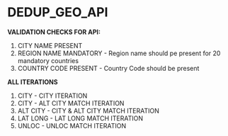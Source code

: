 # DEDUP_GEO_API

**VALIDATION CHECKS FOR API:**
  1. CITY NAME PRESENT
  2. REGION NAME MANDATORY - Region name should pe present for 20 mandatory countries
  3. COUNTRY CODE PRESENT - Country Code should be present

**ALL ITERATIONS**
  1. CITY - CITY ITERATION
  2. CITY - ALT CITY MATCH ITERATION
  3. ALT CITY - CITY & ALT CITY MATCH ITERATION
  4. LAT LONG - LAT LONG MATCH ITERATION
  5. UNLOC - UNLOC MATCH ITERATION


